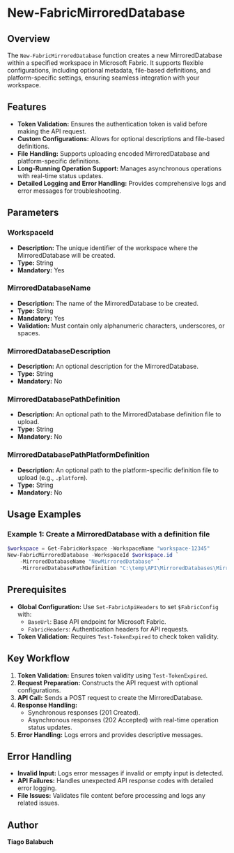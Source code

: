 # New-FabricMirroredDatabase

## Overview

The `New-FabricMirroredDatabase` function creates a new MirroredDatabase within a specified workspace in Microsoft Fabric. It supports flexible configurations, including optional metadata, file-based definitions, and platform-specific settings, ensuring seamless integration with your workspace.

## Features

- **Token Validation:** Ensures the authentication token is valid before making the API request.
- **Custom Configurations:** Allows for optional descriptions and file-based definitions.
- **File Handling:** Supports uploading encoded MirroredDatabase and platform-specific definitions.
- **Long-Running Operation Support:** Manages asynchronous operations with real-time status updates.
- **Detailed Logging and Error Handling:** Provides comprehensive logs and error messages for troubleshooting.

## Parameters

### WorkspaceId

- **Description:** The unique identifier of the workspace where the MirroredDatabase will be created.
- **Type:** String
- **Mandatory:** Yes

### MirroredDatabaseName

- **Description:** The name of the MirroredDatabase to be created.
- **Type:** String
- **Mandatory:** Yes
- **Validation:** Must contain only alphanumeric characters, underscores, or spaces.

### MirroredDatabaseDescription

- **Description:** An optional description for the MirroredDatabase.
- **Type:** String
- **Mandatory:** No

### MirroredDatabasePathDefinition

- **Description:** An optional path to the MirroredDatabase definition file to upload.
- **Type:** String
- **Mandatory:** No

### MirroredDatabasePathPlatformDefinition

- **Description:** An optional path to the platform-specific definition file to upload (e.g., `.platform`).
- **Type:** String
- **Mandatory:** No

## Usage Examples

### Example 1: Create a MirroredDatabase with a definition file

```powershell
$workspace = Get-FabricWorkspace -WorkspaceName "workspace-12345"
New-FabricMirroredDatabase -WorkspaceId $workspace.id `
    -MirroredDatabaseName "NewMirroredDatabase" `
    -MirroredDatabasePathDefinition "C:\temp\API\MirroredDatabases\MirroredDatabaseDefinition.json"
```

## Prerequisites

- **Global Configuration:** Use `Set-FabricApiHeaders` to set `$FabricConfig` with:
  - `BaseUrl`: Base API endpoint for Microsoft Fabric.
  - `FabricHeaders`: Authentication headers for API requests.
- **Token Validation:** Requires `Test-TokenExpired` to check token validity.

## Key Workflow

1. **Token Validation:** Ensures token validity using `Test-TokenExpired`.
2. **Request Preparation:** Constructs the API request with optional configurations.
3. **API Call:** Sends a POST request to create the MirroredDatabase.
4. **Response Handling:**
   - Synchronous responses (201 Created).
   - Asynchronous responses (202 Accepted) with real-time operation status updates.
5. **Error Handling:** Logs errors and provides descriptive messages.

## Error Handling

- **Invalid Input:** Logs error messages if invalid or empty input is detected.
- **API Failures:** Handles unexpected API response codes with detailed error logging.
- **File Issues:** Validates file content before processing and logs any related issues.

## Author

**Tiago Balabuch**  